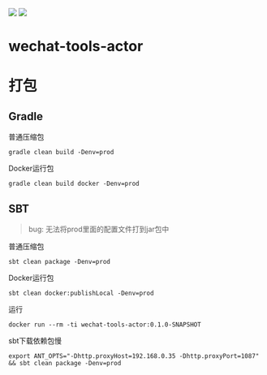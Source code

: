 ![](https://github.com/dounine/wechat-tools-actor/workflows/Scala%20CI/badge.svg) ![](https://img.shields.io/github/license/dounine/wechat-tools-actor)

# wechat-tools-actor
# 打包
## Gradle
普通压缩包
```shell
gradle clean build -Denv=prod
```
Docker运行包
```shell
gradle clean build docker -Denv=prod
```

## SBT
> bug: 无法将prod里面的配置文件打到jar包中

普通压缩包
```shell
sbt clean package -Denv=prod
```
Docker运行包
```
sbt clean docker:publishLocal -Denv=prod
```
运行
```shell
docker run --rm -ti wechat-tools-actor:0.1.0-SNAPSHOT
```
sbt下载依赖包慢
```
export ANT_OPTS="-Dhttp.proxyHost=192.168.0.35 -Dhttp.proxyPort=1087" && sbt clean package -Denv=prod
```
